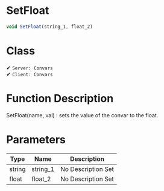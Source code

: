 # SetFloat
```js	
void SetFloat(string_1, float_2)
```
# Class
✔ `Server: Convars`  
✔ `Client: Convars`  

# Function Description
SetFloat(name, val) : sets the value of the convar to the float.
# Parameters
Type|Name|Description
--|--|--
string|string_1|No Description Set
float|float_2|No Description Set
